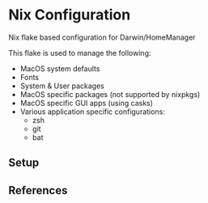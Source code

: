 # Nix Configuration

Nix flake based configuration for Darwin/HomeManager

This flake is used to manage the following:

  - MacOS system defaults
  - Fonts
  - System & User packages
  - MacOS specific packages (not supported by nixpkgs)
  - MacOS specific GUI apps (using casks)
  - Various application specific configurations:
    - zsh
    - git
    - bat

## Setup


## References

